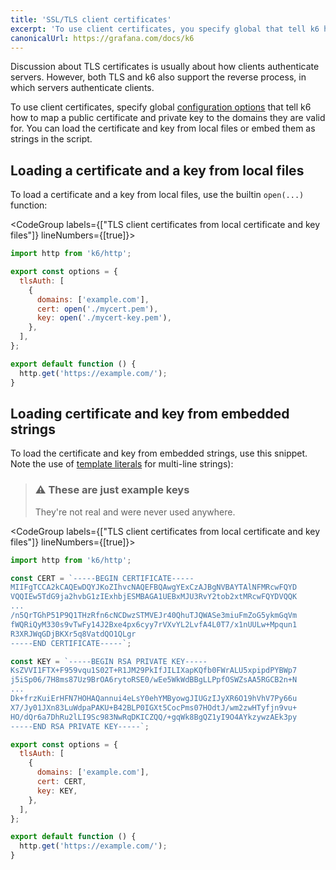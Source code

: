 ```yaml
---
title: 'SSL/TLS client certificates'
excerpt: 'To use client certificates, you specify global that tell k6 how to map a public certificate and private key to the domains they are valid for.'
canonicalUrl: https://grafana.com/docs/k6
---
```


Discussion about TLS certificates is usually about how clients authenticate servers.
However, both TLS and k6 also support the reverse process, in which servers authenticate clients.

To use client certificates, specify global [configuration options](/using-k6/options) that tell k6 how to map a public certificate and private key to the domains they are valid for.
You can load the certificate and key from local files or embed them as strings in the script.

## Loading a certificate and a key from local files

To load a certificate and a key from local files, use the builtin `open(...)` function:

<CodeGroup labels={["TLS client certificates from local certificate and key files"]} lineNumbers={[true]}>

```javascript
import http from 'k6/http';

export const options = {
  tlsAuth: [
    {
      domains: ['example.com'],
      cert: open('./mycert.pem'),
      key: open('./mycert-key.pem'),
    },
  ],
};

export default function () {
  http.get('https://example.com/');
}
```

</CodeGroup>

## Loading certificate and key from embedded strings

To load the certificate and key from embedded strings, use this snippet.
Note the use of
[template literals](https://developer.mozilla.org/en-US/Web/JavaScript/Reference/Template_literals) for multi-line strings):

> ### ⚠ These are just example keys
>
> They're not real and were never used anywhere.

<CodeGroup labels={["TLS client certificates from local certificate and key files"]} lineNumbers={[true]}>

```javascript
import http from 'k6/http';

const CERT = `-----BEGIN CERTIFICATE-----
MIIFgTCCA2kCAQEwDQYJKoZIhvcNAQEFBQAwgYExCzAJBgNVBAYTAlNFMRcwFQYD
VQQIEw5TdG9ja2hvbG1zIExhbjESMBAGA1UEBxMJU3RvY2tob2xtMRcwFQYDVQQK
...
/n5QrTGhP51P9Q1THzRfn6cNCDwzSTMVEJr40QhuTJQWASe3miuFmZoG5ykmGqVm
fWQRiQyM330s9vTwFy14J2Bxe4px6cyy7rVXvYL2LvfA4L0T7/x1nUULw+Mpqun1
R3XRJWqGDjBKXr5q8VatdQO1QLgr
-----END CERTIFICATE-----`;

const KEY = `-----BEGIN RSA PRIVATE KEY-----
KsZVVI1FTX+F959vqu1S02T+R1JM29PkIfJILIXapKQfb0FWrALU5xpipdPYBWp7
j5iSp06/7H8ms87Uz9BrOA6rytoRSE0/wEe5WkWdBBgLLPpfOSWZsAA5RGCB2n+N
...
Dk+frzKuiErHFN7HOHAQannui4eLsY0ehYMByowgJIUGzIJyXR6O19hVhV7Py66u
X7/Jy01JXn83LuWdpaPAKU+B42BLP0IGXt5CocPms07HOdtJ/wm2zwHTyfjn9vu+
HO/dQr6a7DhRu2lLI9Sc983NwRqDKICZQQ/+gqWk8BgQZ1yI9O4AYkzywzAEk3py
-----END RSA PRIVATE KEY-----`;

export const options = {
  tlsAuth: [
    {
      domains: ['example.com'],
      cert: CERT,
      key: KEY,
    },
  ],
};

export default function () {
  http.get('https://example.com/');
}
```

</CodeGroup>

